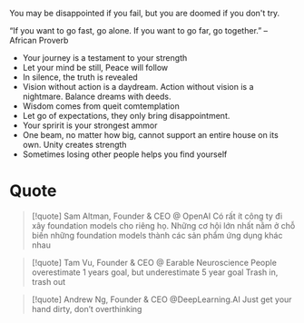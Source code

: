 You may be disappointed if you fail, but you are doomed if you don't try.

“If you want to go fast, go alone. If you want to go far, go together.” – African Proverb

- Your journey is a testament to your strength
- Let your mind be still, Peace will follow
- In silence, the truth is revealed
- Vision without action is a daydream. Action without vision is a nightmare. Balance dreams with deeds.
- Wisdom comes from queit comtemplation
- Let go of expectations, they only bring disappointment.
- Your spririt is your strongest ammor
- One beam, no matter how big, cannot support an entire house on its own. Unity creates strength
- Sometimes losing other people helps you find yourself

# Quote

> [!quote] Sam Altman, Founder & CEO @ OpenAI
> Có rất ít công ty đi xây foundation models cho riêng họ. Những cơ hội lớn nhất nằm ở chỗ biến những foundation models thành các sản phẩm ứng dụng khác nhau

> [!quote] Tam Vu, Founder & CEO @ Earable Neuroscience
> People overestimate 1 years goal, but underestimate 5 year goal
> Trash in, trash out

> [!quote] Andrew Ng, Founder & CEO @DeepLearning.AI
> Just get your hand dirty, don’t overthinking